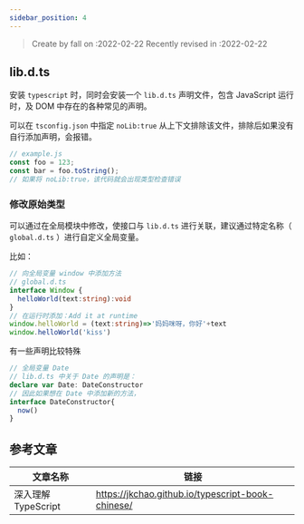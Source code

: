 ```yaml
---
sidebar_position: 4
---
```


> Create by fall on :2022-02-22
> Recently revised in :2022-02-22

## lib.d.ts

安装 `typescript` 时，同时会安装一个 `lib.d.ts` 声明文件，包含 JavaScript 运行时，及 DOM 中存在的各种常见的声明。

可以在 `tsconfig.json` 中指定 `noLib:true` 从上下文排除该文件，排除后如果没有自行添加声明，会报错。

```ts
// example.js
const foo = 123;
const bar = foo.toString();
// 如果将 noLib:true，该代码就会出现类型检查错误
```

### 修改原始类型

可以通过在全局模块中修改，使接口与 `lib.d.ts` 进行关联，建议通过特定名称（ `global.d.ts` ）进行自定义全局变量。

比如：

```ts
// 向全局变量 window 中添加方法
// global.d.ts
interface Window {
  helloWorld(text:string):void
}
// 在运行时添加：Add it at runtime
window.helloWorld = (text:string)=>'妈妈咪呀，你好'+text
window.helloWorld('kiss')
```

有一些声明比较特殊

```ts
// 全局变量 Date
// lib.d.ts 中关于 Date 的声明是：
declare var Date: DateConstructor
// 因此如果想在 Date 中添加新的方法，
interface DateConstructor{
  now()
}
```



## 参考文章

| 文章名称            | 链接                                              |
| ------------------- | ------------------------------------------------- |
| 深入理解 TypeScript | https://jkchao.github.io/typescript-book-chinese/ |



